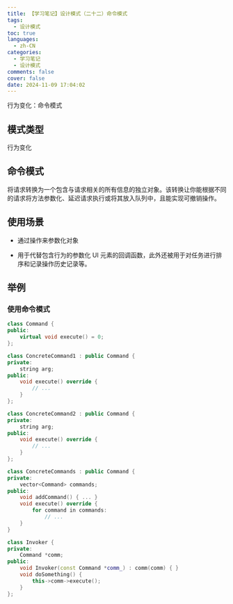 ```yaml
---
title: 【学习笔记】设计模式（二十二）命令模式
tags:
  - 设计模式
toc: true
languages:
  - zh-CN
categories:
  - 学习笔记
  - 设计模式
comments: false
cover: false
date: 2024-11-09 17:04:02
---
```


行为变化：命令模式

<!-- more -->

## 模式类型

行为变化

## 命令模式

将请求转换为一个包含与请求相关的所有信息的独立对象。该转换让你能根据不同的请求将方法参数化、延迟请求执行或将其放入队列中，且能实现可撤销操作。

## 使用场景

* 通过操作来参数化对象

* 用于代替包含行为的参数化 UI 元素的回调函数，此外还被用于对任务进行排序和记录操作历史记录等。


## 举例

### 使用命令模式

```cpp
class Command {
public:
    virtual void execute() = 0;
};

class ConcreteCommand1 : public Command {
private:
    string arg;
public:
    void execute() override {
        // ...
    }
};

class ConcreteCommand2 : public Command {
private:
    string arg;
public:
    void execute() override {
        // ...
    }
};

class ConcreteCommands : public Command {
private:
    vector<Command> commands;
public:
    void addCommand() { ... }
    void execute() override {
        for command in commands:
            // ...
    }
}

class Invoker {
private:
    Command *comm;
public:
    void Invoker(const Command *comm_) : comm(comm) { }
    void doSomething() {
        this->comm->execute();
    }
};
```